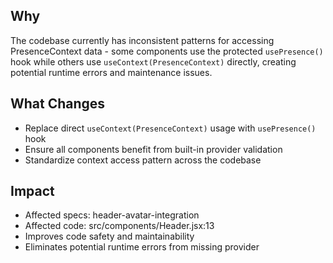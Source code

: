 ## Why
The codebase currently has inconsistent patterns for accessing PresenceContext data - some components use the protected `usePresence()` hook while others use `useContext(PresenceContext)` directly, creating potential runtime errors and maintenance issues.

## What Changes
- Replace direct `useContext(PresenceContext)` usage with `usePresence()` hook
- Ensure all components benefit from built-in provider validation
- Standardize context access pattern across the codebase

## Impact
- Affected specs: header-avatar-integration
- Affected code: src/components/Header.jsx:13
- Improves code safety and maintainability
- Eliminates potential runtime errors from missing provider